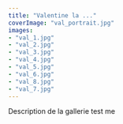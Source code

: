 ```yaml
---
title: "Valentine la ..."
coverImage: "val_portrait.jpg"
images:
- "val_1.jpg"
- "val_2.jpg"
- "val_3.jpg"
- "val_4.jpg"
- "val_5.jpg"
- "val_6.jpg"
- "val_8.jpg"
- "val_7.jpg"
---
```


Description de la gallerie test me